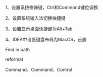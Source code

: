 1、设置系统修饰键，Ctrl和Commond键位调换

2、设置系统输入法切换快捷键

3、设置显示桌面快捷键为Alt+Tab

4、IDEA中设置键盘布局为MacOS，设置

Find in path

reformat





Command、Command、Control



